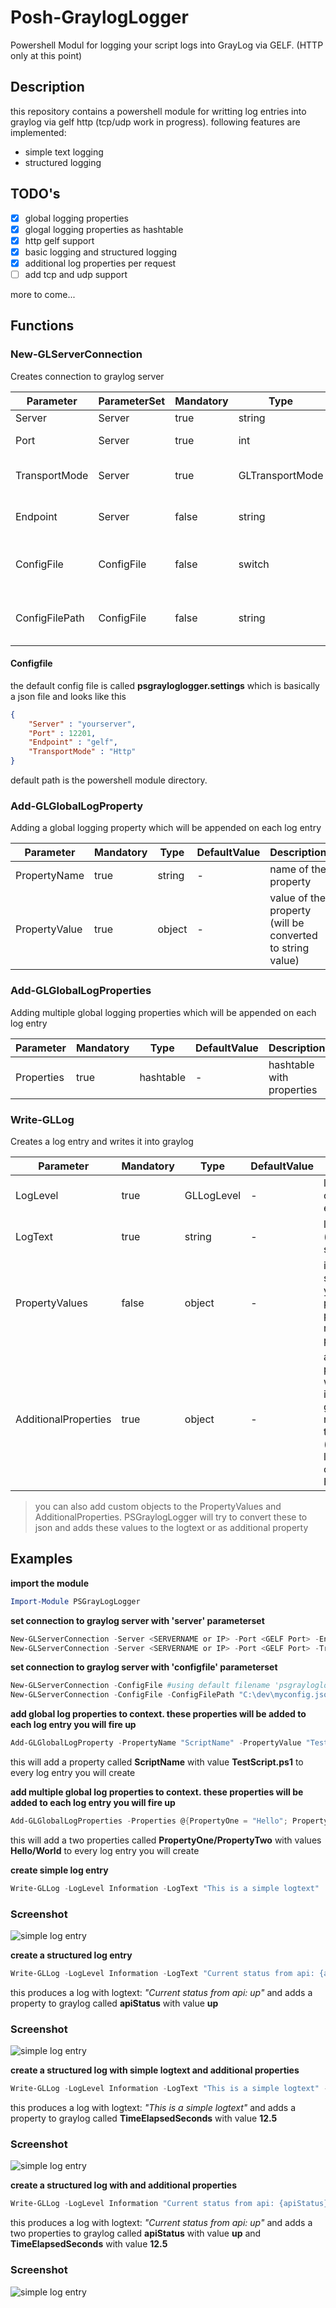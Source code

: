 # Posh-GraylogLogger
Powershell Modul for logging your script logs into GrayLog via GELF. (HTTP only at this point)

## Description
this repository contains a powershell module for writting log entries into graylog via gelf http (tcp/udp work in progress). following features are implemented:
- simple text logging
- structured logging

## TODO's

- [x] global logging properties
- [x] glogal logging properties as hashtable
- [x] http gelf support
- [x] basic logging and structured logging
- [x] additional log properties per request
- [ ] add tcp and udp support

more to come...
 
## Functions

### New-GLServerConnection
Creates connection to graylog server

Parameter | ParameterSet | Mandatory | Type | DefaultValue | Description
--------- | ------------ | --------- | ---- | ------------ | -----------
Server | Server | true | string | - | servername or ip
Port | Server | true | int | - | port of your gelf http endpoint
TransportMode | Server | true | GLTransportMode | Http | transport mode for logging (https/http/tcp/udp)
Endpoint | Server | false | string | gelf | your endpoint name (text behind :Port/...)
ConfigFile | ConfigFile | false | switch | false | use this switch if you wanna use a config file for parmeters  
ConfigFilePath | ConfigFile | false | string | - | if you wanna provide a custom settings file (full path)

#### Configfile
the default config file is called **psgrayloglogger.settings** which is basically a json file and looks like this
```json
{
    "Server" : "yourserver",
    "Port" : 12201,
    "Endpoint" : "gelf",
    "TransportMode" : "Http"
}
```
default path is the powershell module directory.


### Add-GLGlobalLogProperty
Adding a global logging property which will be appended on each log entry

Parameter | Mandatory | Type | DefaultValue | Description
--------- | --------- | ---- | ------------ | -----------
PropertyName | true | string | - | name of the property 
PropertyValue | true | object | - | value of the property (will be converted to string value)

### Add-GLGlobalLogProperties
Adding multiple global logging properties which will be appended on each log entry

Parameter | Mandatory | Type | DefaultValue | Description
--------- | --------- | ---- | ------------ | -----------
Properties | true | hashtable | - | hashtable with properties

### Write-GLLog
Creates a log entry and writes it into graylog

Parameter | Mandatory | Type | DefaultValue | Description
--------- | --------- | ---- | ------------ | -----------
LogLevel | true | GLLogLevel | - | loglevel of current entry
LogText | true | string | - | logtext (simple or structured)
PropertyValues | false | object | - | if Logtext is structured you have to provide the properties to replace the placeholders
AdditionalProperties | true | object | - | additional properties which will be indexed into graylog but not shown in the logtext (scope logentry only) Hashtable

> you can also add custom objects to the PropertyValues and AdditionalProperties. PSGraylogLogger will try to convert these to json and adds these values to the logtext or as additional property


## Examples

**import the module**
```powershell
Import-Module PSGrayLogLogger
```

**set connection to graylog server with 'server' parameterset**
```powershell
New-GLServerConnection -Server <SERVERNAME or IP> -Port <GELF Port> -Endpoint <Endpointname (Default 'gelf')> -TransportMode Http
New-GLServerConnection -Server <SERVERNAME or IP> -Port <GELF Port> -TransportMode Udp
```

**set connection to graylog server with 'configfile' parameterset**
```powershell
New-GLServerConnection -ConfigFile #using default filename 'psgrayloglogger.settings' and default path
New-GLServerConnection -ConfigFile -ConfigFilePath "C:\dev\myconfig.json" #using custom config file
```

**add global log properties to context. these properties will be added to each log entry you will fire up**
```powershell
Add-GLGlobalLogProperty -PropertyName "ScriptName" -PropertyValue "TestScript.ps1"
```
this will add a property called **ScriptName** with value **TestScript.ps1** to every log entry you will create

**add multiple global log properties to context. these properties will be added to each log entry you will fire up**
```powershell
Add-GLGlobalLogProperties -Properties @{PropertyOne = "Hello"; PropertyTwo = "World"}
```
this will add a two properties called **PropertyOne/PropertyTwo** with values **Hello/World** to every log entry you will create

**create simple log entry**
```powershell
Write-GLLog -LogLevel Information -LogText "This is a simple logtext" 
```
### Screenshot
![simple log entry](docs/log_entry_simple.PNG)

**create a structured log entry**
```powershell
Write-GLLog -LogLevel Information -LogText "Current status from api: {apiStatus}" -PropertyValues @('up')
```
this produces a log with logtext: *"Current status from api: up"* and adds a property to graylog called **apiStatus** with value **up**
### Screenshot
![simple log entry](docs/log_entry_structured.PNG)

**create a structured log with simple logtext and additional properties**
```powershell
Write-GLLog -LogLevel Information -LogText "This is a simple logtext" -AdditionalProperties @{TimeElapsedSeconds = 12.5}
```
this produces a log with logtext: *"This is a simple logtext"* and adds a property to graylog called **TimeElapsedSeconds** with value **12.5**
### Screenshot
![simple log entry](docs/log_entry_simple_additional.PNG)

**create a structured log with  and additional properties**
```powershell
Write-GLLog -LogLevel Information "Current status from api: {apiStatus}" -PropertyValues @('up') -AdditionalProperties @{TimeElapsedSeconds = 12.5}
```
this produces a log with logtext: *"Current status from api: up"* and adds a two properties to graylog called **apiStatus** with value **up** and **TimeElapsedSeconds** with value **12.5**
### Screenshot
![simple log entry](docs/log_entry_structured_additional.PNG)



